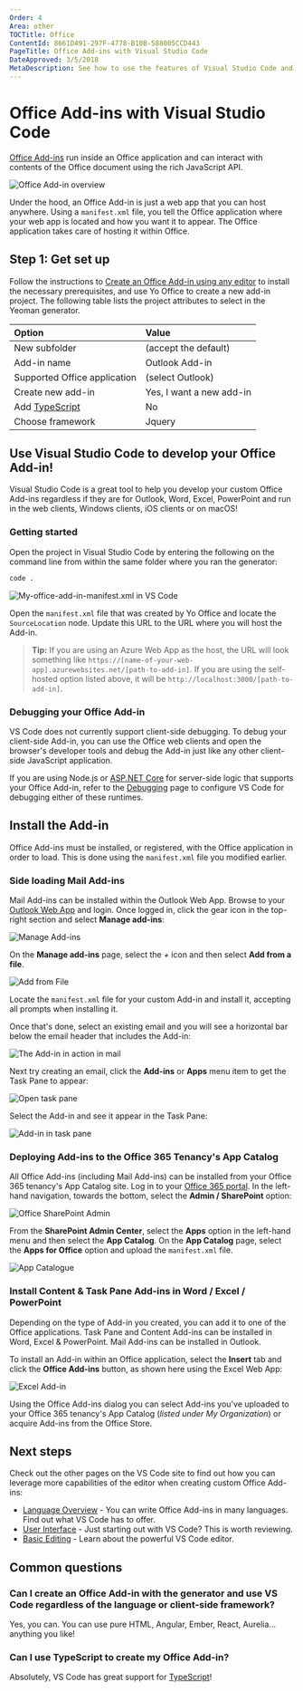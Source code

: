 ```yaml
---
Order: 4
Area: other
TOCTitle: Office
ContentId: 8661D491-297F-4778-B10B-588005CCD443
PageTitle: Office Add-ins with Visual Studio Code
DateApproved: 3/5/2018
MetaDescription: See how to use the features of Visual Studio Code and integrate your Add-in with Office/Office 365.
---
```

# Office Add-ins with Visual Studio Code

[Office Add-ins](https://docs.microsoft.com/office/dev/add-ins/overview/office-add-ins) run inside an Office application and can interact with contents of the Office document using the rich JavaScript API.

![Office Add-in overview](images/office/officeaddinoverview.png)

Under the hood, an Office Add-in is just a web app that you can host anywhere. Using a `manifest.xml` file, you tell the Office application where your web app is located and how you want it to appear. The Office application takes care of hosting it within Office.

## Step 1: Get set up

Follow the instructions to [Create an Office Add-in using any editor](https://developer.microsoft.com/office/blogs/creating-office-add-ins-with-any-editor-introducing-yo-office) to install the necessary prerequisites, and use Yo Office to create a new add-in project. The following table lists the project attributes to select in the Yeoman generator.

| Option | Value |
|:------|:------|
|New subfolder | (accept the default) |
| Add-in name | Outlook Add-in |
| Supported Office application | (select Outlook) |
| Create new add-in | Yes, I want a new add-in |
| Add [TypeScript](https://www.typescriptlang.org/) | No |
| Choose framework | Jquery |

## Use Visual Studio Code to develop your Office Add-in!

Visual Studio Code is a great tool to help you develop your custom Office Add-ins regardless if they are for Outlook, Word, Excel, PowerPoint and run in the web clients, Windows clients, iOS clients or on macOS!

### Getting started

Open the project in Visual Studio Code by entering the following on the command line from within the same folder where you ran the generator:

```bash
code .
```

![My-office-add-in-manifest.xml in VS Code](images/office/yoofficemanifest.png)

Open the `manifest.xml` file that was created by Yo Office and locate the `SourceLocation` node. Update this URL to the URL where you will host the Add-in.

>**Tip:** If you are using an Azure Web App as the host, the URL will look something like `https://[name-of-your-web-app].azurewebsites.net/[path-to-add-in]`. If you are using the self-hosted option listed above, it will be `http://localhost:3000/[path-to-add-in]`.

### Debugging your Office Add-in

VS Code does not currently support client-side debugging. To debug your client-side Add-in, you can use the Office web clients and open the browser's developer tools and debug the Add-in just like any other client-side JavaScript application.

If you are using Node.js or [ASP.NET Core](https://asp.net) for server-side logic that supports your Office Add-in, refer to the [Debugging](/docs/editor/debugging.md) page to configure VS Code for debugging either of these runtimes.

## Install the Add-in

Office Add-ins must be installed, or registered, with the Office application in order to load. This is done using the `manifest.xml` file you modified earlier.

### Side loading Mail Add-ins

Mail Add-ins can be installed within the Outlook Web App. Browse to your [Outlook Web App](https://mail.office365.com) and login. Once logged in, click the gear icon in the top-right section and select **Manage add-ins**:

![Manage Add-ins](images/office/owamanageaddins.png)

On the **Manage add-ins** page, select the *+* icon and then select **Add from a file**.

![Add from File](images/office/owaaddaddin.png)

Locate the `manifest.xml` file for your custom Add-in and install it, accepting all prompts when installing it.

Once that's done, select an existing email and you will see a horizontal bar below the email header that includes the Add-in:

![The Add-in in action in mail](images/office/mailaddin.png)

Next try creating an email, click the **Add-ins** or **Apps** menu item to get the Task Pane to appear:

![Open task pane](images/office/mailaddin01.png)

Select the Add-in and see it appear in the Task Pane:

![Add-in in task pane](images/office/mailaddin02.png)

### Deploying Add-ins to the Office 365 Tenancy's App Catalog

All Office Add-ins (including Mail Add-ins) can be installed from your Office 365 tenancy's App Catalog site. Log in to your [Office 365 portal](https://portal.office365.com). In the left-hand navigation, towards the bottom, select the **Admin / SharePoint** option:

![Office SharePoint Admin](images/office/o365spadmin.png)

From the **SharePoint Admin Center**, select the **Apps** option in the left-hand menu and then select the **App Catalog**. On the **App Catalog** page, select the **Apps for Office** option and upload the `manifest.xml` file.

![App Catalogue](images/office/appcatalog.png)

### Install Content & Task Pane Add-ins in Word / Excel / PowerPoint

Depending on the type of Add-in you created, you can add it to one of the Office applications. Task Pane and Content Add-ins can be installed in Word, Excel & PowerPoint. Mail Add-ins can be installed in Outlook.

To install an Add-in within an Office application, select the **Insert** tab and click the **Office Add-ins** button, as shown here using the Excel Web App:

![Excel Add-in](images/office/exceladdin.png)

Using the Office Add-ins dialog you can select Add-ins you've uploaded to your Office 365 tenancy's App Catalog (*listed under My Organization*) or acquire Add-ins from the Office Store.

## Next steps

Check out the other pages on the VS Code site to find out how you can leverage more capabilities of the editor when creating custom Office Add-ins:

- [Language Overview](/docs/languages/overview.md) - You can write Office Add-ins in many languages. Find out what VS Code has to offer.
- [User Interface](/docs/getstarted/userinterface.md) - Just starting out with VS Code? This is worth reviewing.
- [Basic Editing](/docs/editor/codebasics.md) - Learn about the powerful VS Code editor.

## Common questions

### Can I create an Office Add-in with the generator and use VS Code regardless of the language or client-side framework?

Yes, you can. You can use pure HTML, Angular, Ember, React, Aurelia... anything you like!

### Can I use TypeScript to create my Office Add-in?

Absolutely, VS Code has great support for [TypeScript](/docs/languages/typescript.md)!
